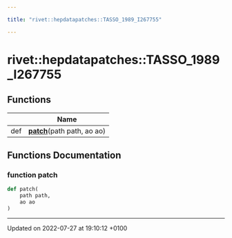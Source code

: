 ```yaml
---

title: "rivet::hepdatapatches::TASSO_1989_I267755"

---
```


# rivet::hepdatapatches::TASSO_1989_I267755



## Functions

|                | Name           |
| -------------- | -------------- |
| def | **[patch](http://example.org/namespaces/namespacerivet_1_1hepdatapatches_1_1tasso__1989__i267755/#function-patch)**(path path, ao ao) |


## Functions Documentation

### function patch

```python
def patch(
    path path,
    ao ao
)
```






-------------------------------

Updated on 2022-07-27 at 19:10:12 +0100